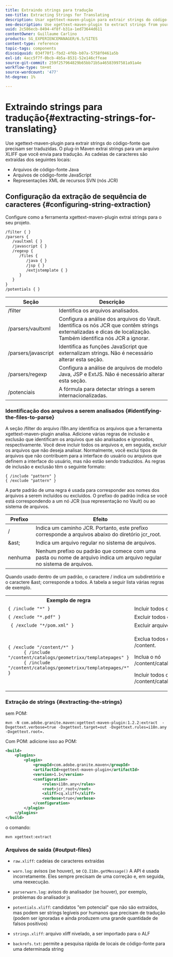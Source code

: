 ```yaml
---
title: Extraindo strings para tradução
seo-title: Extracting Strings for Translating
description: Usar xgettext-maven-plugin para extrair strings do código-fonte que precisam ser traduzidas
seo-description: Use xgettext-maven-plugin to extract strings from your source code that need translating
uuid: 2c586ecb-8494-4f8f-b31a-1ed73644d611
contentOwner: Guillaume Carlino
products: SG_EXPERIENCEMANAGER/6.5/SITES
content-type: reference
topic-tags: components
discoiquuid: 034f70f1-fbd2-4f6b-b07a-5758f0461a5b
exl-id: 4acc5f7f-0bcb-4b5a-8531-52e146cffeae
source-git-commit: 259f257964829b65bb71b5a46583997581a91a4e
workflow-type: tm+mt
source-wordcount: '477'
ht-degree: 1%

---
```


# Extraindo strings para tradução{#extracting-strings-for-translating}

Use xgettext-maven-plugin para extrair strings do código-fonte que precisam ser traduzidas. O plug-in Maven extrai strings para um arquivo XLIFF que você envia para tradução. As cadeias de caracteres são extraídas dos seguintes locais:

* Arquivos de código-fonte Java
* Arquivos de código-fonte JavaScript
* Representações XML de recursos SVN (nós JCR)

## Configuração da extração de sequência de caracteres {#configuring-string-extraction}

Configure como a ferramenta xgettext-maven-plugin extrai strings para o seu projeto.

```xml
/filter { }
/parsers {
   /vaultxml { }
   /javascript { }
   /regexp {
      /files {
         /java { }
         /jsp { }
         /extjstemplate { }
      }
   }
}
/potentials { }
```

| Seção | Descrição |
|---|---|
| /filter | Identifica os arquivos analisados. |
| /parsers/vaultxml | Configura a análise dos arquivos do Vault. Identifica os nós JCR que contêm strings externalizadas e dicas de localização. Também identifica nós JCR a ignorar. |
| /parsers/javascript | Identifica as funções JavaScript que externalizam strings. Não é necessário alterar esta seção. |
| /parsers/regexp | Configura a análise de arquivos de modelo Java, JSP e ExtJS. Não é necessário alterar esta seção. |
| /potenciais | A fórmula para detectar strings a serem internacionalizadas. |

### Identificação dos arquivos a serem analisados {#identifying-the-files-to-parse}

A seção /filter do arquivo i18n.any identifica os arquivos que a ferramenta xgettext-maven-plugin analisa. Adicione várias regras de inclusão e exclusão que identificam os arquivos que são analisados e ignorados, respectivamente. Você deve incluir todos os arquivos e, em seguida, excluir os arquivos que não deseja analisar. Normalmente, você exclui tipos de arquivos que não contribuem para a interface do usuário ou arquivos que definem a interface do usuário, mas não estão sendo traduzidos. As regras de inclusão e exclusão têm o seguinte formato:

```
{ /include "pattern" }
{ /exclude "pattern" }
```

A parte padrão de uma regra é usada para corresponder aos nomes dos arquivos a serem incluídos ou excluídos. O prefixo do padrão indica se você está correspondendo a um nó JCR (sua representação no Vault) ou ao sistema de arquivos.

| Prefixo | Efeito |
|---|---|
| / | Indica um caminho JCR. Portanto, este prefixo corresponde a arquivos abaixo do diretório jcr_root. |
| &amp;ast; | Indica um arquivo regular no sistema de arquivos. |
| nenhuma | Nenhum prefixo ou padrão que comece com uma pasta ou nome de arquivo indica um arquivo regular no sistema de arquivos. |

Quando usado dentro de um padrão, o caractere / indica um subdiretório e o caractere &amp;ast; corresponde a todos. A tabela a seguir lista várias regras de exemplo.

<table>
 <tbody>
  <tr>
   <th>Exemplo de regra</th>
   <th>Efeito</th>
  </tr>
  <tr>
   <td><code>{ /include "*" }</code></td>
   <td>Incluir todos os arquivos.</td>
  </tr>
  <tr>
   <td><code>{ /exclude "*.pdf" }</code></td>
   <td>Excluir todos os arquivos PDF.</td>
  </tr>
  <tr>
   <td><code> { /exclude "*/pom.xml" }</code></td>
   <td>Excluir arquivos POM.</td>
  </tr>
  <tr>
   <td><code class="code">{ /exclude "/content/*" }
      { /include "/content/catalogs/geometrixx/templatepages" }
      { /include "/content/catalogs/geometrixx/templatepages/*" }</code></td>
   <td><p>Exclua todos os arquivos abaixo do nó /content.</p> <p>Inclua o nó /content/catalogs/geometrixx/templatepages.</p> <p>Incluir todos os nós filhos de /content/catalogs/geometrixx/templatepages.</p> </td>
  </tr>
 </tbody>
</table>

### Extração de strings  {#extracting-the-strings}

sem POM:

```shell
mvn -N com.adobe.granite.maven:xgettext-maven-plugin:1.2.2:extract  -Dxgettext.verbose=true -Dxgettext.target=out -Dxgettext.rules=i18n.any -Dxgettext.root=.
```

Com POM: adicione isso ao POM:

```xml
<build>
    <plugins>
        <plugin>
            <groupId>com.adobe.granite.maven</groupId>
            <artifactId>xgettext-maven-plugin</artifactId>
            <version>1.1</version>
            <configuration>
                <rules>i18n.any</rules>
                <root>jcr_root</root>
                <xliff>cq.xliff</xliff>
                <verbose>true</verbose>
            </configuration>
        </plugin>
    </plugins>
</build>
```

o comando:

```shell
mvn xgettext:extract
```

### Arquivos de saída {#output-files}

* `raw.xliff`: cadeias de caracteres extraídas
* `warn.log`: avisos (se houver), se `CQ.I18n.getMessage()` A API é usada incorretamente. Eles sempre precisam de uma correção e, em seguida, uma reexecução.

* `parserwarn.log`: avisos do analisador (se houver), por exemplo, problemas do analisador js
* `potentials.xliff`: candidatos &quot;em potencial&quot; que não são extraídos, mas podem ser strings legíveis por humanos que precisam de tradução (podem ser ignoradas e ainda produzem uma grande quantidade de falsos positivos)
* `strings.xliff`: arquivo xliff nivelado, a ser importado para o ALF
* `backrefs.txt`: permite a pesquisa rápida de locais de código-fonte para uma determinada string
